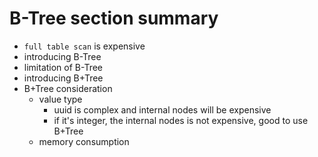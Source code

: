 # B-Tree section summary

- `full table scan` is expensive
- introducing B-Tree
- limitation of B-Tree
- introducing B+Tree
- B+Tree consideration
  - value type
    - uuid is complex and internal nodes will be expensive
    - if it's integer, the internal nodes is not expensive, good to use B+Tree
  - memory consumption
